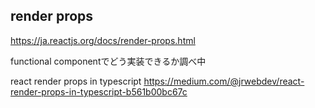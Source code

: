 ## render props
https://ja.reactjs.org/docs/render-props.html

functional componentでどう実装できるか調べ中

react render props in typescript
https://medium.com/@jrwebdev/react-render-props-in-typescript-b561b00bc67c

